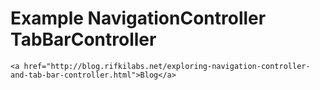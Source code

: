 Example NavigationController TabBarController
=============================================

``` Tutorial : 
<a href="http://blog.rifkilabs.net/exploring-navigation-controller-and-tab-bar-controller.html">Blog</a>

